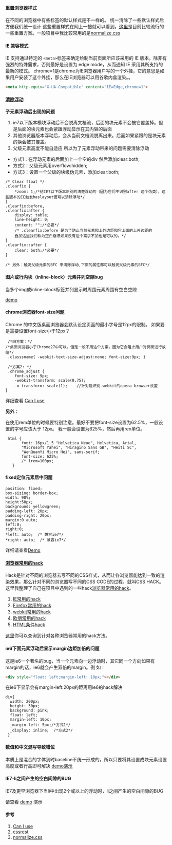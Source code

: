 #### 重置浏览器样式

在不同的浏览器中有些标签的默认样式是不一样的。 统一清除了一些默认样式后方便我们统一设计
这些重置样式在网上一搜就可以看到。<a href="http://cssreset.com/">这里</a>是目前比较流行的一些重置方案。一般项目中我比较常用的是<a href="https://github.com/necolas/normalize.css/">normalize.css</a>

#### IE 兼容模式

IE 支持通过特定的 <code>&lt;meta&gt;</code>标签来确定绘制当前页面所应该采用的 IE 版本。除非有强烈的特殊需求，否则最好是设置为 edge mode，从而通知 IE 采用其所支持的最新的模式。
chrome=1是chrome为IE浏览器用户写的一个外挂，它的意思是如果用户安装了这个外挂，那么在IE浏览器可以用谷歌内盒渲染。。
```html
<meta http-equiv="X-UA-Compatible" content="IE=Edge,chrome=1">

```

#### <a href="./clearfix.html">清除浮动</a>

**子元素浮动后出现的问题**
1. ie7以下版本模块浮动后不会脱离文档流，后面的块元素不会被它覆盖掉。但是后面的块元素也会紧跟浮动显示在其内容的后面
2. 其他浏览器版本浮动后，会从当前文档流脱离出来。后面如果紧跟的是块元素的换会被其覆盖。
3. 父级元素高度不能自适应 所以为了元素浮动带来的问题需要清除浮动

* 方式1：在浮动元素的后面加上一个空的div 然后添加clear:both;
* 方式2：父级元素用overflow:hidden;
* 方式3：设置一个父级的块级伪元素，添加clear:both;
```
/* Clear float */
.clearfix {
    *zoom: 1;/*给IE7以下版本识别的清楚浮动的（因为它们不识别after 这个伪类），这些版本的IE触发haslayout便可以清除浮动*/
}
.clearfix:before,
.clearfix:after {
    display: table;
    line-height: 0;
    content: "";/*必要*/
    /* .clearfix:before 是为了防止当前元素和上外边距和它上面的上外边距的 
    叠加这里我们称为空白崩溃如果没有这个需求不加也是可以的。*/
}
.clearfix::after {
    clear: both;/*必要*/
}

/* 另外：触发父级元素的BFC 来清除浮动,下面的属性都可以触发父级元素的BFC*/
```

#### 图片或行内块（inline-block）元素并列空隙bug

当多个img或inline-block标签并列显示时周围元素周围有空白空隙

<a href="./img-space.html">demo</a>

#### chrome浏览器font-size问题

Chrome 的中文版桌面浏览器会默认设定页面的最小字号是12px的限制。
如果要是需要设置font-size小于12px？
```
 /*旧方案：*/
/*桌面浏览器小于Chrome27中可以。但是一般不用这个方案，因为它会阻止用户对页面进行放缩*/
 .classsname{ -webkit-text-size-adjust:none; font-size:9px; } 
 
 /*方案2: */
 .chrome_adjust {
    font-size: 9px;
    -webkit-transform: scale(0.75);
    -o-transform: scale(1);    //针对能识别-webkit的opera browser设置
}
```

详细查看 <a href="http://caniuse.com/#search=-webkit-text-size-adjust">Can I use</a>

**另外：**

在使用rem单位的时候要特别注意。最好不要把font-size设置为62.5%，一般设置的字号应该大于 12px。
我一般会设置为625%，然后再用ren单位。
```
 html {
       font: 16px/1.5 "Helvetica Neue", Helvetica, Arial, 
       "Microsoft Yahei", "Hiragino Sans GB", "Heiti SC", 
       "WenQuanYi Micro Hei", sans-serif;
       font-size: 625%;
       /* 1rem=100px;
   }

```

#### fixed定位元素居中问题

```
position: fixed;
box-sizing: border-box;
width: 90%;
height:50px;
background: yellowgreen;
padding-left: 20px;
padding-right: 20px;
margin:0 auto;  
left:0;  
right:0;
*left: auto;  /* 兼容ie7*/
*right: auto;  /* 兼容ie7*/

```

详细请查看<a href="./position-fixed.html">Demo</a>


#### <a href="./css-hack.html">浏览器常用的hack</a>

Hack是针对不同的浏览器去写不同的CSS样式，从而让各浏览器能达到一致的渲染效果，那么针对不同的浏览器写不同的CSS CODE的过程，就叫CSS HACK。这里我整理了自己在项目中遇到的一些hack<a href="css-hack.html">浏览器常用的hack</a>。

1. <a href="./css-hack.html#ie">IE常用的hack</a>
1. <a href="./css-hack.html#firefox">Firefox常用的hack</a>
1. <a href="./css-hack.html#webkit">webkit常用的hack</a>
1. <a href="./css-hack.html#opera">欧朋常用的hack</a>
1. <a href="./ie-ifhack.html">HTML条件hack</a>

<a href="http://browserhacks.com/">这里</a>你可以查询到针对各种浏览器常用的hack方法。

#### ie6下面元素浮动后显示margin边距加倍的问题

这是ie6一个著名的bug，当一个元素向一边浮动时，其它同一个方向如果有margin的话，ie6就会产生双倍的margin。例 如：

```html
<div style="float: left;margin-left: 10px;"></div>

```

在ie6下显示会有margin-left:20px的距离用ie6的hack解决

```
div{
  width: 200px;
  height: 30px;
  background: pink;
  float: left;
  margin-left: 10px;
  _margin-left: 5px;/*方式1*/
  _display: inline;  /*方式2*/
 }
```

#### 数值和中文混写导致错位

本质上是混合的字体到时baseline不统一形成的，所以只要将其设置成块元素设置高度或者行高即可解决
<a href="./ie7ie6-line-height.html">demo演示</a>

#### IE7-li之间产生的空白间隙的BUG

IE7及更早浏览器下当li中出现2个或以上的浮动时，li之间产生的空白间隙的BUG

请查看 <a href="./ie7low-liFloat-bug.html">demo</a> 演示 

#### 参考

1. [Can I use](http://caniuse.com/)
1. [cssrest](http://cssreset.com/)
1. [normalize.css](https://github.com/necolas/normalize.css/)
